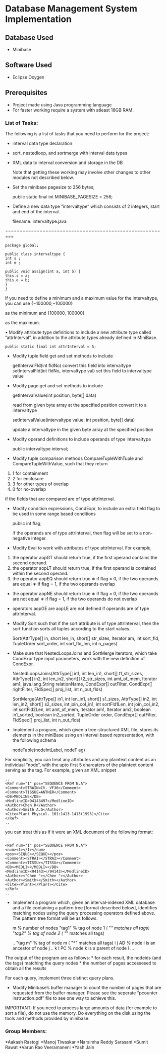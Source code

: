# Database Management System Implementation

## Database Used
* Minibase

## Software Used
* Eclipse Oxygen

## Prerequisites
* Project made using Java programming language
* For faster working require a system with atleast 16GB RAM.

### List of Tasks:

  The following is a list of tasks that you need to perform for the project:

* interval data type declaration
* sort, nestedloop, and sortmerge with interval data types
* XML data to interval conversion and storage in the DB

  Note that getting these working may involve other changes to other modules not described below.
* Set the minibase pagesize to 256 bytes;

	public static final int MINIBASE_PAGESIZE = 256;

* Define a new data type ”intervaltype” which consists of 2 integers, start and end of the interval.

  filename: intervaltype.java

=========================================================

	package global;

	public class intervaltype {
	int s ;
	int e ;

	public void assign(int a, int b) {
	this.s = a;
	this.e = b;
	}
	}

  If you need to define a minimum and a maximum value for the intervaltype, you can use
				{−100000,−100000}

  as the minimum and
          			{100000, 100000}

  as the maximum.

• Modify attribute type definitions to include a new attribute type called ”attrInterval”, in addition to the
  attribute types already defined in MiniBase.

	public static final int attrInterval = 5;

* Modify tuple field get and set methods to include

	getIntervalFld(int fldNo)
	convert this field into intervaltype
	setIntervalFld(int fldNo, intervaltype val)
	set this field to intervaltype value

* Modify page get and set methods to include

	getIntervalValue(int position, byte[] data)
	
  read from given byte array at the specified position convert it to a intervaltype

	setIntervalValue(intervaltype value, int position, byte[] data)

  update a intervaltype in the given byte array at the specified position

* Modify operand definitions to include operands of type intervaltype

	public intervaltype interval;

* Modify tuple comparison methods CompareTupleWithTuple and CompareTupleWithValue, such that they
  return

1. 1 for containment
2. 2 for enclosure
3. 3 for other types of overlap
4. 0 for no-overlap

  if the fields that are compared are of type attrInterval.

* Modify condition expressions, CondExpr, to include an extra field flag to be used in some range based
  conditions

	public int flag;

  If the operands are of type attrInterval, then flag will be set to a non-negative integer.

* Modify Eval to work with attributes of type attrInterval. For example,

1. the operator aopGT should return true, if the first operand contains the second operand.
2. the operator aopLT should return true, if the first operand is contained within the second operand.
3. the operator aopEQ should return true
	∗ if flag = 0, if the two operands are equal
	∗ if flag = 1, if the two operands overlap
* the operator aopNE should return true
	∗ if flag = 0, if the two operands are not equal
	∗ if flag = 1, if the two operands do not overlap
* operators aopGE are aopLE are not defined if operands are of type attrInterval.
* Modify Sort such that if the sort attribute is of type attrInterval, then the sort function sorts all tuples
  according to the start values.

	Sort(AttrType[] in, short len_in, short[] str_sizes,
	Iterator am, int sort_fld, TupleOrder sort_order,
	int sort_fld_len, int n_pages)

* Make sure that NestedLoopsJoins and SortMerge iterators, which take CondExpr type input parameters,
  work with the new definition of CondExpr.

	NestedLoopsJoins(AttrType[] in1, int len_in1, short[] t1_str_sizes,
	AttrType[] in2, int len_in2, short[] t2_str_sizes,
	int amt_of_mem, Iterator am1, java.lang.String
	relationName, CondExpr[] outFilter, CondExpr[]
	rightFilter, FldSpec[] proj_list, int n_out_flds)

	SortMerge(AttrType[] in1, int len_in1, short[] s1_sizes, AttrType[] in2,
	int len_in2, short[] s2_sizes, int join_col_in1, int sortFld1Len,
        int join_col_in2, int sortFld2Len, int amt_of_mem, Iterator am1,
	Iterator am2, boolean in1_sorted, boolean in2_sorted, TupleOrder order,
	CondExpr[] outFilter, FldSpec[] proj_list, int n_out_flds)

* Implement a program, which given a tree-structured XML file, stores its elements in the miniBase using
  an interval based representation, with the following schema

	nodeTable(nodeIntLabel, nodeT ag)

For simplicity, you can treat any attributes and any plaintext content as an individual “node”, with the
upto first 5 charcaters of the plaintext content serving as the tag. For example, given an XML snippet

	..
	<Ref num="1" pos="SEQUENCE FROM N.A">
	<Comment>STRAIN=CV. VF36</Comment>
	<Comment>TISSUE=ANTHER</Comment>
	<DB>MEDLINE</DB>
	<MedlineID>94143497</MedlineID>
	<Author>Chen R</Author>
	<Author>Smith A.G</Author>
	<Cite>Plant Physiol. 101:1413-1413(1993)</Cite>
	</Ref>
	..

you can treat this as if it were an XML document of the following format:

	..
	<Ref num="1" pos="SEQUENCE FROM N.A">
	<num><1></1></num>
	<pos><SEQUE></SEQUE></pos>
	<Comment><STRAI></STRAI></Comment>
	<Comment><TISSU></TISSU></Comment>
	<DB><MEDLI></MEDLI></DB>
	<MedlineID><94143></94143></MedlineID>
	<Author><"Chen "></Chen "></Author>
	<Author><Smith></Smith></Author>
	<Cite><Plant></Plant></Cite>
	</Ref>
	..


* Implement a program which, given an interval-indexed XML database and a file containing a pattern tree
  [format described below], identifies matching nodes using the query processing operators defined above.
  The pattern tree format will be as follows:

  m % number of nodes
  "tag1" % tag of node 1 ( "*" matches all tags)
  "tag2" % tag of node 2 ( "*" matches all tags)

	..
	"tag m" % tag of node m ( "*" matches all tags)
	i j AD % node i is an ancestor of node j
	..
	k l PC % node k is a parent of node l
	...

The output of the program are as follows:
	* for each result, the nodeids (and the tags) matching the query nodes
        * the number of pages accessesed to obtain all the results

For each query, implement three distinct query plans.

* Modify Minibase’s buffer manager to count the number of pages that are requested from the buffer
manager. Please see the seperate “pcounter instruction.pdf” file to see one way to achieve this.


IMPORTANT: If you need to process large amounts of data (for example to sort a file), do not use the memory.
Do everything on the disk using the tools and methods provided by minibase.

### **Group Members:**
*Aakash Rastogi
*Manoj Tiwaskar
*Narsimha Reddy Sarasani
*Sumit Rawat
*Varun Rao Veeramaneni
*Yash Jain